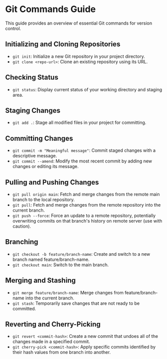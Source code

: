 # Git Commands Guide

This guide provides an overview of essential Git commands for version control.

## Initializing and Cloning Repositories

- `git init`: Initialize a new Git repository in your project directory.
- `git clone <repo-url>`: Clone an existing repository using its URL.

## Checking Status

- `git status`: Display current status of your working directory and staging area.

## Staging Changes

- `git add .`: Stage all modified files in your project for committing.

## Committing Changes

- `git commit -m "Meaningful message"`: Commit staged changes with a descriptive message.
- `git commit --amend`: Modify the most recent commit by adding new changes or editing its message.

## Pulling and Pushing Changes

- `git pull origin main`: Fetch and merge changes from the remote main branch to the local repository.
- `git pull`: Fetch and merge changes from the remote repository into the current branch.
- `git push --force`: Force an update to a remote repository, potentially overwriting commits on that branch's history on remote server (use with caution).

## Branching

- `git checkout -b feature/branch-name`: Create and switch to a new branch named feature/branch-name.
- `git checkout main`: Switch to the main branch.

## Merging and Stashing

- `git merge feature/branch-name`: Merge changes from feature/branch-name into the current branch.
- `git stash`: Temporarily save changes that are not ready to be committed.

## Reverting and Cherry-Picking

- `git revert <commit-hash>`: Create a new commit that undoes all of the changes made in a specified commit.
- `git cherry-pick <commit-hash>`: Apply specific commits identified by their hash values from one branch into another.

